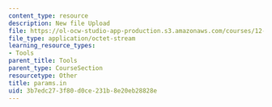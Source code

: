 ```yaml
---
content_type: resource
description: New file Upload
file: https://ol-ocw-studio-app-production.s3.amazonaws.com/courses/12-811-tropical-meteorology-spring-2011/3b7edc273f80d0ce231b8e20eb28828e_params.in
file_type: application/octet-stream
learning_resource_types:
- Tools
parent_title: Tools
parent_type: CourseSection
resourcetype: Other
title: params.in
uid: 3b7edc27-3f80-d0ce-231b-8e20eb28828e
---
```

